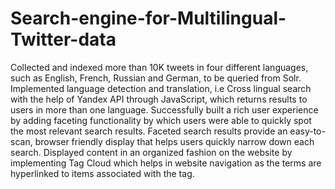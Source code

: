 # Search-engine-for-Multilingual-Twitter-data
Collected and indexed more than 10K tweets in four different languages, such as English, French, Russian and German, to be queried from Solr. Implemented language detection and translation, i.e Cross lingual search with the help of Yandex API through JavaScript, which returns results to users in more than one language. Successfully built a rich user experience by adding faceting functionality by which users were able to quickly spot the most relevant search results. Faceted search results provide an easy-to-scan, browser friendly display that helps users quickly narrow down each search. Displayed content in an organized fashion on the website by implementing Tag Cloud which helps in website navigation as the terms are hyperlinked to items associated with the tag.
